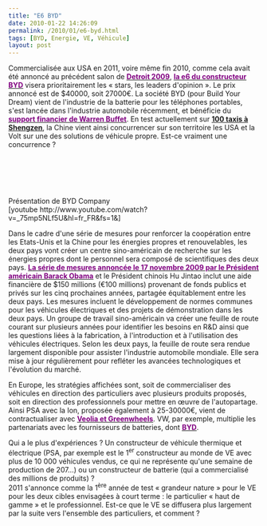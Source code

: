 ```yaml
---
title: "E6 BYD"
date: 2010-01-22 14:26:09
permalink: /2010/01/e6-byd.html
tags: [BYD, Energie, VE, Véhicule]
layout: post
---
```


<p class="MsoNormal"><span>Commercialisée aux USA en 2011, voire même fin 2010, comme cela avait été annoncé au précédent salon de <strong><span style="text-decoration: underline"><a href="http://www.turbo.fr/actualite-automobile/250660-detroit-2009-byd-e6-electrique/"><font color="#800080">Detroit 2009</font></a></span></strong>, <strong><span style="text-decoration: underline"><a href="http://www.byd.com/showroom.php?car=e6"><font color="#800080">la e6 du constructeur BYD</font></a></span></strong> visera prioritairement les « stars, les leaders d'opinion ». Le prix annoncé est de $40000, soit 27000€. La société BYD (pour Build Your Dream) vient de l'industrie de la batterie pour les téléphones portables, s'est lancée dans l'industrie automobile récemment, et bénéficie du <strong><span style="text-decoration: underline"><a href="http://money.cnn.com/2009/04/13/technology/gunther_electric.fortune/"><font color="#800080">support financier de Warren Buffet</font></a></span></strong>. En test actuellement sur <strong><span style="text-decoration: underline"><a href="http://www.chinacartimes.com/2010/01/19/byd-e6-to-launch-in-first-half-of-year-priced-at-300000rmb/">100 taxis à Shengzen</a></span></strong>, la Chine vient ainsi concurrencer sur son territoire les USA et la Volt sur une des solutions de véhicule propre. Est-ce vraiment une concurrence ?</span></p> <p class="MsoNormal"><span></span><br />  <br /> <br /> </p> <p class="MsoNormal"><span></span></p>   <!--more-->  <p>Présentation de BYD Company<br />  [youtube http://www.youtube.com/watch?v=_75mp5NLf5U&hl=fr_FR&fs=1&]</p> <p class="MsoNormal"><span>Dans le cadre d'une série de mesures pour renforcer la coopération entre les Etats-Unis et la Chine pour les énergies propres et renouvelables, les deux pays vont créer un centre sino-américain de recherche sur les énergies propres dont le personnel sera composé de scientifiques des deux pays. <strong><span style="text-decoration: underline"><a href="http://www.energy.gov/news2009/documents2009/US-China_Fact_Sheet_Electric_Vehicles.pdf"><font color="#800080">La série de mesures annoncée le 17 novembre 2009 par le Président américain Barack Obama</font></a></span></strong> et le Président chinois Hu Jintao inclut une aide financière de $150 millions (€100 millions) provenant de fonds publics et privés sur les cinq prochaines années, partagée équitablement entre les deux pays. Les mesures incluent le développement de normes communes pour les véhicules électriques et des projets de démonstration dans les deux pays. Un groupe de travail sino-américain va créer une feuille de route courant sur plusieurs années pour identifier les besoins en R&D ainsi que les questions liées à la fabrication, à l'introduction et à l'utilisation des véhicules électriques. Selon les deux pays, la feuille de route sera rendue largement disponible pour assister l'industrie automobile mondiale. Elle sera mise à jour régulièrement pour refléter les avancées technologiques et l'évolution du marché.</span></p> <p class="MsoNormal"><span></span></p> <p class="MsoNormal"><span>En Europe, les stratégies affichées sont, soit de commercialiser des véhicules en direction des particuliers avec plusieurs produits proposés, soit en direction des professionnels pour mettre en œuvre de l'autopartage. Ainsi PSA avec la Ion, proposée également à 25-30000€, vient de contractualiser avec <strong><span style="text-decoration: underline"><a href="http://www.enerzine.com/1036/9029+la-peugeot-ion-interesse-veolia-et-greenwheels+.html"><font color="#800080">Veolia et Greenwheels</font></a></span></strong>. VW, par exemple, multiplie les partenariats avec les fournisseurs de batteries, dont <strong><span style="text-decoration: underline"><a href="http://earth2tech.com/2009/05/27/why-volkswagen-wants-byd-in-its-battery-mix/"><font color="#800080">BYD</font></a></span></strong>.</span></p> <p class="MsoNormal"><span></span></p> <p class="MsoNormal"><span>Qui a le plus d'expériences ? Un constructeur de véhicule thermique et électrique (PSA, par exemple est le 1<sup>er</sup> constructeur au monde de VE avec plus de 10 000 véhicules vendus, ce qui ne représente qu'une semaine de production de 207…) ou un constructeur de batterie (qui a commercialisé des millions de produits) ?</span><span> </span><br /><span>2011 s'annonce comme la 1<sup>ère</sup> année de test « grandeur nature » pour le VE pour les deux cibles envisagées à court terme : le particulier « haut de gamme » et le professionnel. Est-ce que le VE se diffusera plus largement par la suite vers l'ensemble des particuliers, et comment ?</span></p>
